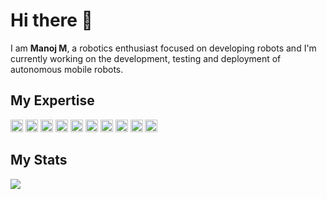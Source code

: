 # Hi there 👋

I am **Manoj M**, a robotics enthusiast focused on developing robots and I'm currently working on the development, testing and deployment of autonomous mobile robots.

## My Expertise

<code><img height="20" alt="python" src="https://skillicons.dev/icons?i=python"></code>
<code><img height="20" alt="cpp" src="https://skillicons.dev/icons?i=cpp"></code>
<code><img height="20" alt="git" src="https://skillicons.dev/icons?i=git"></code>
<code><img height="20" alt="cmake" src="https://skillicons.dev/icons?i=cmake"></code>
<code><img height="20" alt="linux" src="https://skillicons.dev/icons?i=linux"></code>
<code><img height="20" alt="docker" src="https://skillicons.dev/icons?i=docker"></code>
<code><img height="20" alt="ansible" src="https://skillicons.dev/icons?i=ansible"></code>
<code><img height="20" alt="arduino" src="https://skillicons.dev/icons?i=arduino"></code>
<code><img height="20" alt="bash" src="https://skillicons.dev/icons?i=bash"></code>
<code><img height="20" alt="gazebo" src="https://gazebosim.org/docs/latest/_static/gazebo_horz_neg.svg"></code>

 ## My Stats

<img align="center" src="https://github-readme-stats.vercel.app/api/top-langs/?username=manojm-dev&layout=compact&theme=dark&hide_border=true&exclude_repo=MemeVault,ros2_book,portfolio" /></a> 
